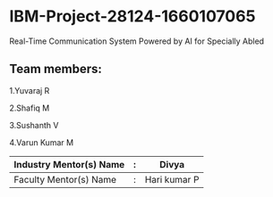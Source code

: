 # IBM-Project-28124-1660107065
Real-Time Communication System Powered by AI for Specially Abled
## Team members:

1.Yuvaraj R

2.Shafiq M

3.Sushanth V

4.Varun Kumar M


| Industry Mentor(s) Name | : | Divya                       |
| ----------------------- | - | --------------------------- |
| Faculty Mentor(s) Name  | : | Hari kumar P            |
